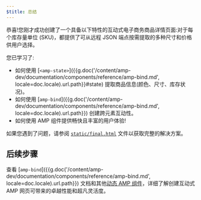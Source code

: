 ```yaml
---
$title: 总结
---
```


恭喜!您刚才成功创建了一个具备以下特性的互动式电子商务商品详情页面:对于每个库存量单位 (SKU)，都提供了可从远程 JSON 端点按需提取的多种尺寸和价格供用户选择。

您已学习了:

- 如何使用 [`<amp-state>`]({{g.doc('/content/amp-dev/documentation/components/reference/amp-bind.md', locale=doc.locale).url.path}}#state) 提取商品信息(颜色、尺寸、库存状况)。
- 如何使用 [`amp-bind`]({{g.doc('/content/amp-dev/documentation/components/reference/amp-bind.md', locale=doc.locale).url.path}}) 创建跨元素互动性。
- 如何使用 AMP 组件提供畅快且丰富的用户体验!

如果您遇到了问题，请参阅 [`static/final.html`](https://github.com/googlecodelabs/advanced-interactivity-in-amp/blob/master/static/final.html) 文件以获取完整的解决方案。

## 后续步骤

查看 [`amp-bind`]({{g.doc('/content/amp-dev/documentation/components/reference/amp-bind.md', locale=doc.locale).url.path}}) 文档和其他[动态 AMP 组件](/zh_cn/docs/reference/components.html#动态内容)，详细了解创建互动式 AMP 网页可带来的卓越性能和超凡灵活度。
